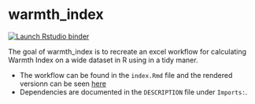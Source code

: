 # warmth_index

<!-- badges: start -->
[![Launch Rstudio binder](http://mybinder.org/badge.svg)](https://mybinder.org/v2/gh/annakrystalli/warmth_index/master?urlpath=rstudio)
<!-- badges: end -->

The goal of warmth_index is to recreate an excel workflow for calculating Warmth Index on a wide dataset in R using in a tidy maner.

- The workflow can be found in the `index.Rmd` file and the rendered versionn can be seen [here](http://annakrystalli.me/warmth_index/)
- Dependencies are documented in the `DESCRIPTION` file under `Imports:`.

